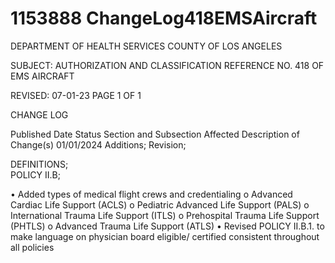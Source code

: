 # 1153888 ChangeLog418EMSAircraft

DEPARTMENT OF HEALTH SERVICES 
COUNTY OF LOS ANGELES 
  
SUBJECT: AUTHORIZATION AND CLASSIFICATION REFERENCE NO. 418 
  OF EMS AIRCRAFT 
 
 
 
REVISED: 07-01-23 PAGE 1 OF 1  
 
CHANGE LOG 
 
Published 
Date 
Status Section and Subsection 
Affected 
Description of Change(s) 
01/01/2024 Additions; 
Revision; 
 
DEFINITIONS;  
POLICY II.B; 
 
• Added types of medical 
flight crews and 
credentialing 
o    Advanced Cardiac 
Life Support (ACLS) 
o    Pediatric Advanced 
Life Support (PALS) 
o    International Trauma 
Life Support (ITLS) 
o    Prehospital Trauma 
Life Support 
(PHTLS) 
o    Advanced Trauma 
Life Support (ATLS) 
• Revised POLICY II.B.1. to 
make language on 
physician board eligible/ 
certified consistent 
throughout all policies

